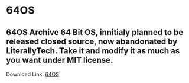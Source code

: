 # 64OS
64OS Archive
64 Bit OS, innitialy planned to be released closed source, now abandonated by LiterallyTech. Take it and modify it as much as you want under MIT license.
-----------------------------------------------------------------------------------------------------------------------------------------------------------

Download Link: [64OS](https://archive.org/details/archive-64-os)
